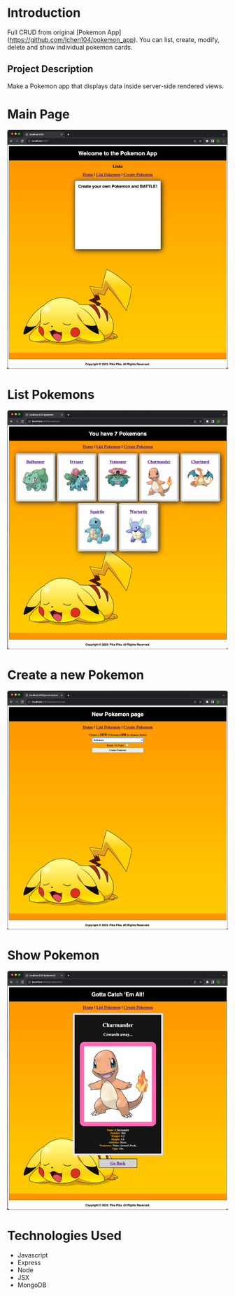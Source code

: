 # Introduction
Full CRUD from original [Pokemon App] (https://github.com/lchen104/pokemon_app). You can list, create, modify, delete and show individual pokemon cards.

## Project Description
Make a Pokemon app that displays data inside server-side rendered views.

# Main Page
![Main Page](images/mainpage.png)

# List Pokemons
![List Pokemons](images/listpokemons.png)

# Create a new Pokemon
![Create New Pokemon](images/createpokemon.png)

# Show Pokemon
![Show Pokemon Details](images/showpokemon.png)

# Technologies Used
- Javascript
- Express
- Node
- JSX
- MongoDB